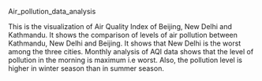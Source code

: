 Air_pollution_data_analysis

This is the visualization of Air Quality Index of Beijing, New Delhi and Kathmandu. It shows the comparison of levels of air pollution between Kathmandu, New Delhi and Beijing. It shows that New Delhi is the worst among the three cities. Monthly analysis of AQI data shows that the level of pollution in the morning is maximum i.e worst. Also, the pollution level is higher in winter season than in summer season.
